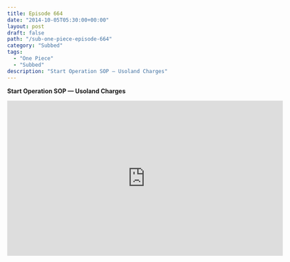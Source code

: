 ```yaml
---
title: Episode 664
date: "2014-10-05T05:30:00+00:00"
layout: post
draft: false
path: "/sub-one-piece-episode-664"
category: "Subbed"
tags:
  - "One Piece"
  - "Subbed"
description: "Start Operation SOP — Usoland Charges"
---
```


**Start Operation SOP — Usoland Charges**

<iframe width="640" height="360" src="https://www.rapidvideo.com/e/G6FRPG8H4Q" frameborder="0" marginwidth=0 marginheight=0 scrolling=no allowfullscreen></iframe>

